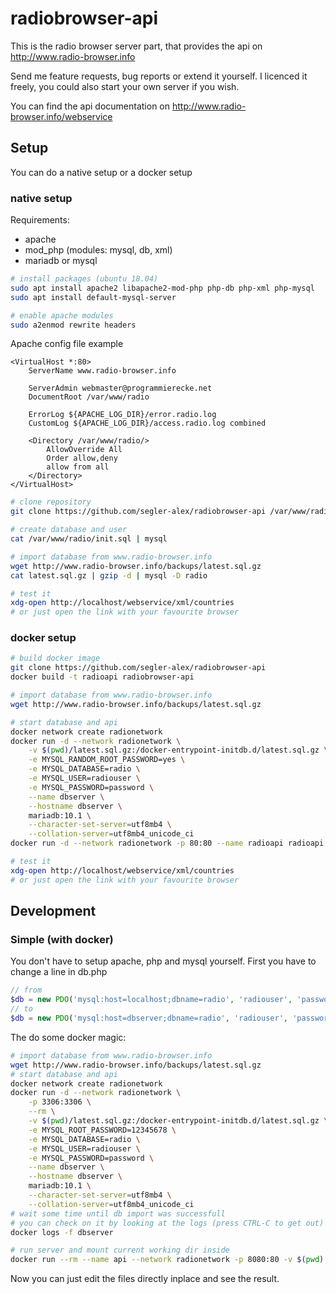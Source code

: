 # radiobrowser-api
This is the radio browser server part, that provides the api on http://www.radio-browser.info

Send me feature requests, bug reports or extend it yourself. I licenced it freely, you could also start your own server if you wish.

You can find the api documentation on http://www.radio-browser.info/webservice

## Setup
You can do a native setup or a docker setup

### native setup
Requirements:
* apache
* mod_php (modules: mysql, db, xml)
* mariadb or mysql

```bash
# install packages (ubuntu 18.04)
sudo apt install apache2 libapache2-mod-php php-db php-xml php-mysql
sudo apt install default-mysql-server

# enable apache modules
sudo a2enmod rewrite headers
```

Apache config file example
```
<VirtualHost *:80>
	ServerName www.radio-browser.info

	ServerAdmin webmaster@programmierecke.net
	DocumentRoot /var/www/radio

	ErrorLog ${APACHE_LOG_DIR}/error.radio.log
	CustomLog ${APACHE_LOG_DIR}/access.radio.log combined

	<Directory /var/www/radio/>
		AllowOverride All
		Order allow,deny
		allow from all
	</Directory>
</VirtualHost>
```

```bash
# clone repository
git clone https://github.com/segler-alex/radiobrowser-api /var/www/radio

# create database and user
cat /var/www/radio/init.sql | mysql

# import database from www.radio-browser.info
wget http://www.radio-browser.info/backups/latest.sql.gz
cat latest.sql.gz | gzip -d | mysql -D radio

# test it
xdg-open http://localhost/webservice/xml/countries
# or just open the link with your favourite browser
```

### docker setup
```bash
# build docker image
git clone https://github.com/segler-alex/radiobrowser-api
docker build -t radioapi radiobrowser-api

# import database from www.radio-browser.info
wget http://www.radio-browser.info/backups/latest.sql.gz

# start database and api
docker network create radionetwork
docker run -d --network radionetwork \
	-v $(pwd)/latest.sql.gz:/docker-entrypoint-initdb.d/latest.sql.gz \
	-e MYSQL_RANDOM_ROOT_PASSWORD=yes \
	-e MYSQL_DATABASE=radio \
	-e MYSQL_USER=radiouser \
	-e MYSQL_PASSWORD=password \
	--name dbserver \
	--hostname dbserver \
	mariadb:10.1 \
	--character-set-server=utf8mb4 \
	--collation-server=utf8mb4_unicode_ci
docker run -d --network radionetwork -p 80:80 --name radioapi radioapi

# test it
xdg-open http://localhost/webservice/xml/countries
# or just open the link with your favourite browser
```

## Development
### Simple (with docker)
You don't have to setup apache, php and mysql yourself.
First you have to change a line in db.php
```php
// from
$db = new PDO('mysql:host=localhost;dbname=radio', 'radiouser', 'password');
// to
$db = new PDO('mysql:host=dbserver;dbname=radio', 'radiouser', 'password');
```
The do some docker magic:
```bash
# import database from www.radio-browser.info
wget http://www.radio-browser.info/backups/latest.sql.gz
# start database and api
docker network create radionetwork
docker run -d --network radionetwork \
	-p 3306:3306 \
	--rm \
	-v $(pwd)/latest.sql.gz:/docker-entrypoint-initdb.d/latest.sql.gz \
	-e MYSQL_ROOT_PASSWORD=12345678 \
	-e MYSQL_DATABASE=radio \
	-e MYSQL_USER=radiouser \
	-e MYSQL_PASSWORD=password \
	--name dbserver \
	--hostname dbserver \
	mariadb:10.1 \
	--character-set-server=utf8mb4 \
	--collation-server=utf8mb4_unicode_ci
# wait some time until db import was successfull
# you can check on it by looking at the logs (press CTRL-C to get out)
docker logs -f dbserver

# run server and mount current working dir inside
docker run --rm --name api --network radionetwork -p 8080:80 -v $(pwd):/var/www/html/ api
```
Now you can just edit the files directly inplace and see the result.